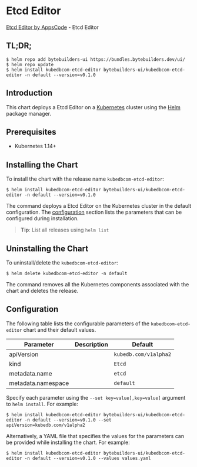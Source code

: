 # Etcd Editor

[Etcd Editor by AppsCode](https://byte.builders) - Etcd Editor

## TL;DR;

```console
$ helm repo add bytebuilders-ui https://bundles.bytebuilders.dev/ui/
$ helm repo update
$ helm install kubedbcom-etcd-editor bytebuilders-ui/kubedbcom-etcd-editor -n default --version=v0.1.0
```

## Introduction

This chart deploys a Etcd Editor on a [Kubernetes](http://kubernetes.io) cluster using the [Helm](https://helm.sh) package manager.

## Prerequisites

- Kubernetes 1.14+

## Installing the Chart

To install the chart with the release name `kubedbcom-etcd-editor`:

```console
$ helm install kubedbcom-etcd-editor bytebuilders-ui/kubedbcom-etcd-editor -n default --version=v0.1.0
```

The command deploys a Etcd Editor on the Kubernetes cluster in the default configuration. The [configuration](#configuration) section lists the parameters that can be configured during installation.

> **Tip**: List all releases using `helm list`

## Uninstalling the Chart

To uninstall/delete the `kubedbcom-etcd-editor`:

```console
$ helm delete kubedbcom-etcd-editor -n default
```

The command removes all the Kubernetes components associated with the chart and deletes the release.

## Configuration

The following table lists the configurable parameters of the `kubedbcom-etcd-editor` chart and their default values.

|     Parameter      | Description |        Default        |
|--------------------|-------------|-----------------------|
| apiVersion         |             | `kubedb.com/v1alpha2` |
| kind               |             | `Etcd`                |
| metadata.name      |             | `etcd`                |
| metadata.namespace |             | `default`             |


Specify each parameter using the `--set key=value[,key=value]` argument to `helm install`. For example:

```console
$ helm install kubedbcom-etcd-editor bytebuilders-ui/kubedbcom-etcd-editor -n default --version=v0.1.0 --set apiVersion=kubedb.com/v1alpha2
```

Alternatively, a YAML file that specifies the values for the parameters can be provided while
installing the chart. For example:

```console
$ helm install kubedbcom-etcd-editor bytebuilders-ui/kubedbcom-etcd-editor -n default --version=v0.1.0 --values values.yaml
```
